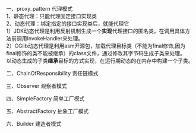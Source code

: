 一、proxy_pattern 代理模式  
    1、静态代理：只能代理固定接口实现类  
    2、动态代理：绑定指定的接口实现类后，就能代理它  
      1）JDK动态代理是利用反射机制生成一个**实现**代理接口的匿名类，在调用具体方法前调用InvokeHandler来处理。  
      2）CGlib动态代理是利用asm开源包，加载代理目标类（不能为final修饰,因为final修饰的类不能被继承）的class文件，通过修改其字节码生成子类来处理。  
         以动态生成的子类**继承**目标的方式实现，在运行期动态的在内存中构建一个子类。  

二、ChainOfResponsibility 责任链模式

三、Observer 观察者模式

四、SimpleFactory 简单工厂模式

五、AbstractFactory 抽象工厂模式

六、Builder 建造者模式
